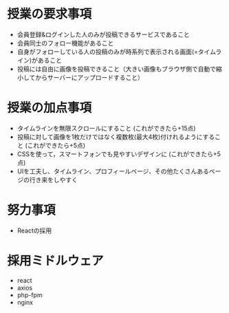 # 授業の要求事項
- 会員登録&ログインした人のみが投稿できるサービスであること
- 会員同士のフォロー機能があること
- 自身がフォローしている人の投稿のみが時系列で表示される画面(=タイムライン)があること
- 投稿には自由に画像を投稿できること（大きい画像もブラウザ側で自動で縮小してからサーバーにアップロードすること）
# 授業の加点事項
- タイムラインを無限スクロールにすること (これができたら+15点)
- 投稿に対して画像を1枚だけではなく複数枚(最大4枚)付けれるようにすること (これができたら+5点)
- CSSを使って，スマートフォンでも見やすいデザインに (これができたら+5点)
- UIを工夫し、タイムライン、プロフィールページ、その他たくさんあるページの行き来をしやすく
# 努力事項
- Reactの採用
# 採用ミドルウェア
- react
- axios
- php-fpm
- nginx